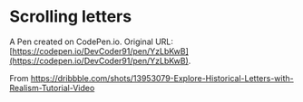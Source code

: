 # Scrolling letters

A Pen created on CodePen.io. Original URL: [https://codepen.io/DevCoder91/pen/YzLbKwB](https://codepen.io/DevCoder91/pen/YzLbKwB).

From https://dribbble.com/shots/13953079-Explore-Historical-Letters-with-Realism-Tutorial-Video